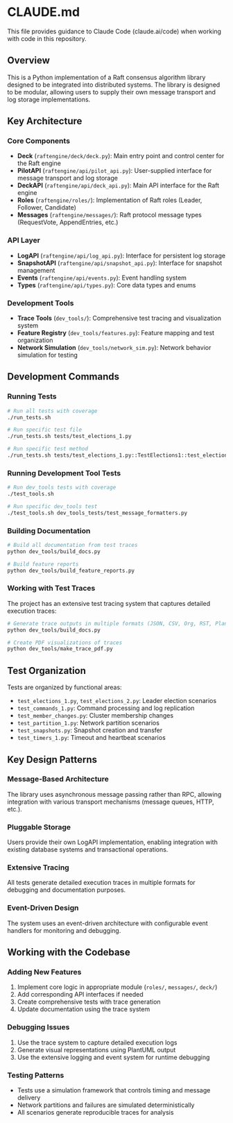 # CLAUDE.md

This file provides guidance to Claude Code (claude.ai/code) when working with code in this repository.

## Overview

This is a Python implementation of a Raft consensus algorithm library designed to be integrated into distributed systems. The library is designed to be modular, allowing users to supply their own message transport and log storage implementations.

## Key Architecture

### Core Components

- **Deck** (`raftengine/deck/deck.py`): Main entry point and control center for the Raft engine
- **PilotAPI** (`raftengine/api/pilot_api.py`): User-supplied interface for message transport and log storage
- **DeckAPI** (`raftengine/api/deck_api.py`): Main API interface for the Raft engine
- **Roles** (`raftengine/roles/`): Implementation of Raft roles (Leader, Follower, Candidate)
- **Messages** (`raftengine/messages/`): Raft protocol message types (RequestVote, AppendEntries, etc.)

### API Layer

- **LogAPI** (`raftengine/api/log_api.py`): Interface for persistent log storage
- **SnapshotAPI** (`raftengine/api/snapshot_api.py`): Interface for snapshot management
- **Events** (`raftengine/api/events.py`): Event handling system
- **Types** (`raftengine/api/types.py`): Core data types and enums

### Development Tools

- **Trace Tools** (`dev_tools/`): Comprehensive test tracing and visualization system
- **Feature Registry** (`dev_tools/features.py`): Feature mapping and test organization
- **Network Simulation** (`dev_tools/network_sim.py`): Network behavior simulation for testing

## Development Commands

### Running Tests

```bash
# Run all tests with coverage
./run_tests.sh

# Run specific test file
./run_tests.sh tests/test_elections_1.py

# Run specific test method
./run_tests.sh tests/test_elections_1.py::TestElections1::test_election_1
```

### Running Development Tool Tests

```bash
# Run dev_tools tests with coverage
./test_tools.sh

# Run specific dev_tools test
./test_tools.sh dev_tools_tests/test_message_formatters.py
```

### Building Documentation

```bash
# Build all documentation from test traces
python dev_tools/build_docs.py

# Build feature reports
python dev_tools/build_feature_reports.py
```

### Working with Test Traces

The project has an extensive test tracing system that captures detailed execution traces:

```bash
# Generate trace outputs in multiple formats (JSON, CSV, Org, RST, PlantUML)
python dev_tools/build_docs.py

# Create PDF visualizations of traces
python dev_tools/make_trace_pdf.py
```

## Test Organization

Tests are organized by functional areas:
- `test_elections_1.py`, `test_elections_2.py`: Leader election scenarios
- `test_commands_1.py`: Command processing and log replication
- `test_member_changes.py`: Cluster membership changes
- `test_partition_1.py`: Network partition scenarios
- `test_snapshots.py`: Snapshot creation and transfer
- `test_timers_1.py`: Timeout and heartbeat scenarios

## Key Design Patterns

### Message-Based Architecture
The library uses asynchronous message passing rather than RPC, allowing integration with various transport mechanisms (message queues, HTTP, etc.).

### Pluggable Storage
Users provide their own LogAPI implementation, enabling integration with existing database systems and transactional operations.

### Extensive Tracing
All tests generate detailed execution traces in multiple formats for debugging and documentation purposes.

### Event-Driven Design
The system uses an event-driven architecture with configurable event handlers for monitoring and debugging.

## Working with the Codebase

### Adding New Features
1. Implement core logic in appropriate module (`roles/`, `messages/`, `deck/`)
2. Add corresponding API interfaces if needed
3. Create comprehensive tests with trace generation
4. Update documentation using the trace system

### Debugging Issues
1. Use the trace system to capture detailed execution logs
2. Generate visual representations using PlantUML output
3. Use the extensive logging and event system for runtime debugging

### Testing Patterns
- Tests use a simulation framework that controls timing and message delivery
- Network partitions and failures are simulated deterministically
- All scenarios generate reproducible traces for analysis